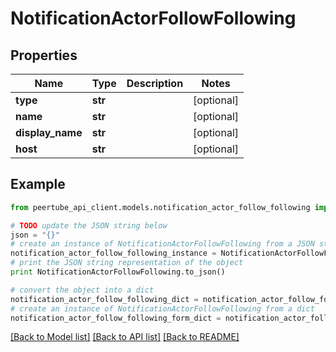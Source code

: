 # NotificationActorFollowFollowing


## Properties
Name | Type | Description | Notes
------------ | ------------- | ------------- | -------------
**type** | **str** |  | [optional] 
**name** | **str** |  | [optional] 
**display_name** | **str** |  | [optional] 
**host** | **str** |  | [optional] 

## Example

```python
from peertube_api_client.models.notification_actor_follow_following import NotificationActorFollowFollowing

# TODO update the JSON string below
json = "{}"
# create an instance of NotificationActorFollowFollowing from a JSON string
notification_actor_follow_following_instance = NotificationActorFollowFollowing.from_json(json)
# print the JSON string representation of the object
print NotificationActorFollowFollowing.to_json()

# convert the object into a dict
notification_actor_follow_following_dict = notification_actor_follow_following_instance.to_dict()
# create an instance of NotificationActorFollowFollowing from a dict
notification_actor_follow_following_form_dict = notification_actor_follow_following.from_dict(notification_actor_follow_following_dict)
```
[[Back to Model list]](../README.md#documentation-for-models) [[Back to API list]](../README.md#documentation-for-api-endpoints) [[Back to README]](../README.md)


